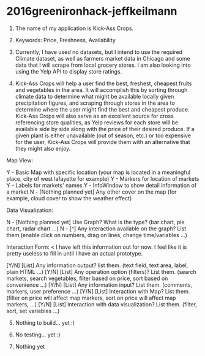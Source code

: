 # 2016greenironhack-jeffkeilmann

1. The name of my application is Kick-Ass Crops.

2. Keywords: Price, Freshness, Availability

3. Currently, I have used no datasets, but I intend to use the required Climate
dataset, as well as farmers market data in Chicago and some data that I will scrape
from local grocery stores. I am also looking into using the Yelp API to display
store ratings.

4. Kick-Ass Crops will help a user find the best, freshest, cheapest fruits and
vegetables in the area. It will accomplish this by sorting through climate data
to determine what might be available locally given precipitation figures, and
scraping through stores in the area to determine where the user might find the
best and cheapest produce. Kick-Ass Crops will also serve as an excellent source
for cross referencing store qualities, as Yelp reviews for each store will be 
available side by side along with the price of their desired produce. If a given
plant is either unavailable (out of season, etc.) or too expensive for the user,
Kick-Ass Crops will provide them with an alternative that they might also enjoy.

Map View:

Y - Basic Map with specific location (your map is located in a meaningful place, city of west lafayette for example)
Y - Markers for location of markets
Y - Labels for markets' names
Y - InfoWindow to show detail information of a market
N - [Nothing planned yet] Any other cover on the map (for example, cloud cover to show the weather effect)

Data Visualization:

N - [Nothing planned yet] Use Graph? What is the type? (bar chart, pie chart, radar chart ...)
N - [^] Any interaction available on the graph? List them (enable click on numbers, drag on lines, change time/variables ...)

Interaction Form: < I have left this information out for now. I feel like it is pretty useless to fill in until I have an actual
prototype.

[Y/N] [List] Any information output? list them. (text field, text area, label, plain HTML ...)
[Y/N] [List] Any operation option (filters)? List them. (search markets, search vegetables, filter based on price, sort based on convenience ...)
[Y/N] [List] Any information input? List them. (comments, markers, user preference ...)
[Y/N] [List] Interaction with Map? List them. (filter on price will affect map markers, sort on price will affect map markers, ...)
[Y/N] [List] Interaction with data visualization? List them. (filter, sort, set variables ...)

5. Nothing to build... yet :)

6. No testing... yet :)

7. Nothing yet